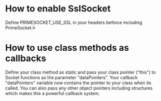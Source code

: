 # How to enable SslSocket
Define PRIMESOCKET_USE_SSL in your headers beforce including PrimeSocket.h

# How to use class methods as callbacks
Define your class method as static and pass your class pointer ("this") to Socket functions as the parameter "dataPointers".
Your callback "dataPointers" variable now contains the pointer to your class when its called.
You can also pass any other object pointers including structures which makes this a powerful callback system.
